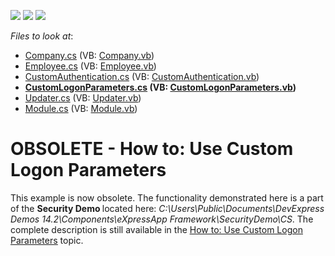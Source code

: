 <!-- default badges list -->
![](https://img.shields.io/endpoint?url=https://codecentral.devexpress.com/api/v1/VersionRange/134576658/13.1.4%2B)
[![](https://img.shields.io/badge/Open_in_DevExpress_Support_Center-FF7200?style=flat-square&logo=DevExpress&logoColor=white)](https://supportcenter.devexpress.com/ticket/details/E3931)
[![](https://img.shields.io/badge/📖_How_to_use_DevExpress_Examples-e9f6fc?style=flat-square)](https://docs.devexpress.com/GeneralInformation/403183)
<!-- default badges end -->
<!-- default file list -->
*Files to look at*:

* [Company.cs](./CS/CustomLogonParametersExample.Module/BusinessObjects/Company.cs) (VB: [Company.vb](./VB/CustomLogonParametersExample.Module/BusinessObjects/Company.vb))
* [Employee.cs](./CS/CustomLogonParametersExample.Module/BusinessObjects/Employee.cs) (VB: [Employee.vb](./VB/CustomLogonParametersExample.Module/BusinessObjects/Employee.vb))
* [CustomAuthentication.cs](./CS/CustomLogonParametersExample.Module/CustomAuthentication.cs) (VB: [CustomAuthentication.vb](./VB/CustomLogonParametersExample.Module/CustomAuthentication.vb))
* **[CustomLogonParameters.cs](./CS/CustomLogonParametersExample.Module/CustomLogonParameters.cs) (VB: [CustomLogonParameters.vb](./VB/CustomLogonParametersExample.Module/CustomLogonParameters.vb))**
* [Updater.cs](./CS/CustomLogonParametersExample.Module/DatabaseUpdate/Updater.cs) (VB: [Updater.vb](./VB/CustomLogonParametersExample.Module/DatabaseUpdate/Updater.vb))
* [Module.cs](./CS/CustomLogonParametersExample.Module/Module.cs) (VB: [Module.vb](./VB/CustomLogonParametersExample.Module/Module.vb))
<!-- default file list end -->
# OBSOLETE - How to: Use Custom Logon Parameters


<p>This example is now obsolete. The functionality demonstrated here is a part of the <strong>Security Demo </strong>located here: <em>C:\Users\Public\Documents\DevExpress Demos 14.2\Components\eXpressApp Framework\SecurityDemo\CS</em>. The complete description is still available in the <a href="http://documentation.devexpress.com/#Xaf/CustomDocument2982"><u>How to: Use Custom Logon Parameters</u></a> topic.</p>

<br/>


